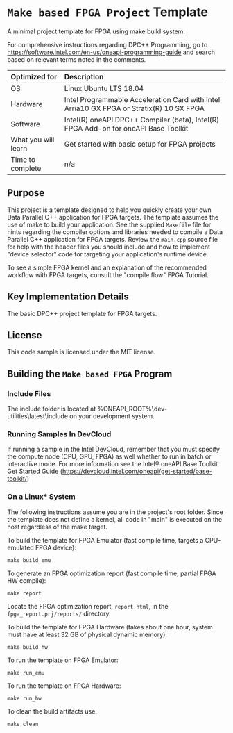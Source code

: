 # `Make based FPGA Project` Template
A minimal project template for FPGA using make build system.

For comprehensive instructions regarding DPC++ Programming, go to https://software.intel.com/en-us/oneapi-programming-guide and search based on relevant terms noted in the comments.

| Optimized for                     | Description
|:---                               |:---
| OS                                | Linux Ubuntu LTS 18.04
| Hardware                          | Intel Programmable Acceleration Card with Intel Arria10 GX FPGA or Stratix(R) 10 SX FPGA
| Software                          | Intel(R) oneAPI DPC++ Compiler (beta), Intel(R) FPGA Add-on for oneAPI Base Toolkit
| What you will learn               | Get started with basic setup for FPGA projects
| Time to complete                  | n/a

## Purpose
This project is a template designed to help you quickly create your own Data Parallel C++ application for FPGA targets. The template assumes the use of make to build your application. See the supplied `Makefile` file for hints regarding the compiler options and libraries needed to compile a Data Parallel C++ application for FPGA targets. Review the `main.cpp` source file for help with the header files you should include and how to implement "device selector" code for targeting your application's runtime device.

To see a simple FPGA kernel and an explanation of the recommended workflow with FPGA targets, consult the "compile flow" FPGA Tutorial.

## Key Implementation Details
The basic DPC++ project template for FPGA targets.

## License
This code sample is licensed under the MIT license.

## Building the `Make based FPGA` Program

### Include Files
The include folder is located at %ONEAPI_ROOT%\dev-utilities\latest\include on your development system.

### Running Samples In DevCloud
If running a sample in the Intel DevCloud, remember that you must specify the compute node (CPU, GPU, FPGA) as well whether to run in batch or interactive mode. For more information see the Intel® oneAPI Base Toolkit Get Started Guide (https://devcloud.intel.com/oneapi/get-started/base-toolkit/)

### On a Linux* System
The following instructions assume you are in the project's root folder.
Since the template does not define a kernel, all code in "main" is executed on the host regardless of the make target.

To build the template for FPGA Emulator (fast compile time, targets a CPU-emulated FPGA device):
  ```
  make build_emu
  ```

To generate an FPGA optimization report (fast compile time, partial FPGA HW compile):
  ```
  make report
  ```
Locate the FPGA optimization report, `report.html`, in the `fpga_report.prj/reports/` directory.

To build the template for FPGA Hardware (takes about one hour, system must
have at least 32 GB of physical dynamic memory):
  ```
  make build_hw
  ```

To run the template on FPGA Emulator:
  ```
  make run_emu
  ```

To run the template on FPGA Hardware:
  ```
  make run_hw
  ```

To clean the build artifacts use:
  ```
  make clean
  ```